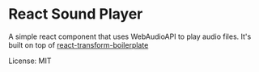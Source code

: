 React Sound Player
=====================

A simple react component that uses WebAudioAPI to play audio files. It's built on top of [react-transform-boilerplate](https://github.com/gaearon/react-transform-boilerplate.git)

License: MIT
